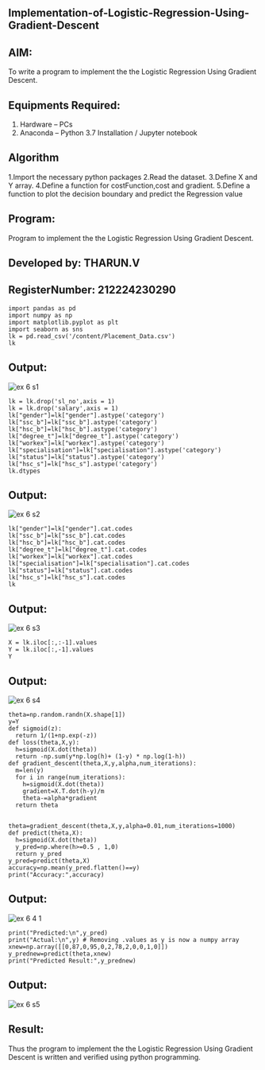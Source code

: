 ## Implementation-of-Logistic-Regression-Using-Gradient-Descent

## AIM:
To write a program to implement the the Logistic Regression Using Gradient Descent.

## Equipments Required:
1. Hardware – PCs
2. Anaconda – Python 3.7 Installation / Jupyter notebook

## Algorithm

1.Import the necessary python packages
2.Read the dataset.
3.Define X and Y array.
4.Define a function for costFunction,cost and gradient.
5.Define a function to plot the decision boundary and predict the Regression value

## Program:

Program to implement the the Logistic Regression Using Gradient Descent.
## Developed by: THARUN.V
## RegisterNumber: 212224230290

```
import pandas as pd
import numpy as np
import matplotlib.pyplot as plt
import seaborn as sns
lk = pd.read_csv('/content/Placement_Data.csv')
lk
```

## Output: 
![ex 6 s1](https://github.com/user-attachments/assets/3a5f6472-efd1-47cb-87f8-98c597255b6f)

```
lk = lk.drop('sl_no',axis = 1)
lk = lk.drop('salary',axis = 1)
lk["gender"]=lk["gender"].astype('category')
lk["ssc_b"]=lk["ssc_b"].astype('category')
lk["hsc_b"]=lk["hsc_b"].astype('category')
lk["degree_t"]=lk["degree_t"].astype('category')
lk["workex"]=lk["workex"].astype('category')
lk["specialisation"]=lk["specialisation"].astype('category')
lk["status"]=lk["status"].astype('category')
lk["hsc_s"]=lk["hsc_s"].astype('category')
lk.dtypes
```

## Output: 
![ex 6 s2](https://github.com/user-attachments/assets/220663bb-1e0b-462d-ab78-c1a68d572532)

```
lk["gender"]=lk["gender"].cat.codes
lk["ssc_b"]=lk["ssc_b"].cat.codes
lk["hsc_b"]=lk["hsc_b"].cat.codes
lk["degree_t"]=lk["degree_t"].cat.codes
lk["workex"]=lk["workex"].cat.codes
lk["specialisation"]=lk["specialisation"].cat.codes
lk["status"]=lk["status"].cat.codes
lk["hsc_s"]=lk["hsc_s"].cat.codes
lk
```

## Output: 
![ex 6 s3](https://github.com/user-attachments/assets/1febb012-a8ab-4de3-834f-d60f7d012954)

```
X = lk.iloc[:,:-1].values
Y = lk.iloc[:,-1].values
Y
```
## Output: 
![ex 6 s4](https://github.com/user-attachments/assets/d1b037e2-aa4f-46b9-9536-68bde9b8bcc9)

```
theta=np.random.randn(X.shape[1])
y=Y
def sigmoid(z):
  return 1/(1+np.exp(-z))
def loss(theta,X,y):
  h=sigmoid(X.dot(theta))
  return -np.sum(y*np.log(h)+ (1-y) * np.log(1-h))
def gradient_descent(theta,X,y,alpha,num_iterations):
  m=len(y)
  for i in range(num_iterations):
    h=sigmoid(X.dot(theta))
    gradient=X.T.dot(h-y)/m
    theta-=alpha*gradient
  return theta


theta=gradient_descent(theta,X,y,alpha=0.01,num_iterations=1000)
def predict(theta,X):
  h=sigmoid(X.dot(theta))
  y_pred=np.where(h>=0.5 , 1,0)
  return y_pred
y_pred=predict(theta,X)
accuracy=np.mean(y_pred.flatten()==y)
print("Accuracy:",accuracy)
```
## Output: 
![ex 6 4 1](https://github.com/user-attachments/assets/11a2f41a-21b6-4b86-b545-0755245ba7c7)

```
print("Predicted:\n",y_pred)
print("Actual:\n",y) # Removing .values as y is now a numpy array
xnew=np.array([[0,87,0,95,0,2,78,2,0,0,1,0]])
y_prednew=predict(theta,xnew)
print("Predicted Result:",y_prednew)
```
## Output: 


![ex 6 s5](https://github.com/user-attachments/assets/7f61e3e1-0b19-48a8-a1c0-373b32d38072)


## Result:
Thus the program to implement the the Logistic Regression Using Gradient Descent is written and verified using python programming.
